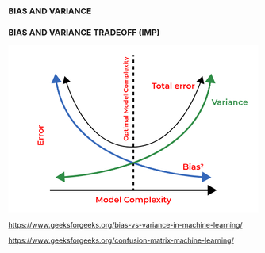 ### BIAS AND VARIANCE 

### BIAS AND VARIANCE TRADEOFF (IMP)
![alt text](image.png)

https://www.geeksforgeeks.org/bias-vs-variance-in-machine-learning/

https://www.geeksforgeeks.org/confusion-matrix-machine-learning/

